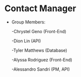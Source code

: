 # Contact Manager
- Group Members:
  
    -Chrystel Geno (Front-End)
  
    -Dion Lin (API)
  
    -Tyler Matthews (Database)
  
    -Alyssa Rodriguez (Front-End)
  
    -Alessandro Sandri (PM, API)

